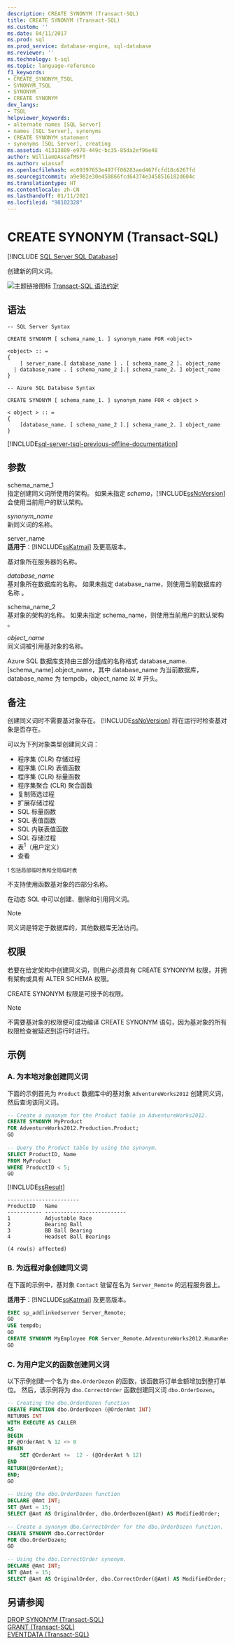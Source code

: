 ```yaml
---
description: CREATE SYNONYM (Transact-SQL)
title: CREATE SYNONYM (Transact-SQL)
ms.custom: ''
ms.date: 04/11/2017
ms.prod: sql
ms.prod_service: database-engine, sql-database
ms.reviewer: ''
ms.technology: t-sql
ms.topic: language-reference
f1_keywords:
- CREATE_SYNONYM_TSQL
- SYNONYM_TSQL
- SYNONYM
- CREATE SYNONYM
dev_langs:
- TSQL
helpviewer_keywords:
- alternate names [SQL Server]
- names [SQL Server], synonyms
- CREATE SYNONYM statement
- synonyms [SQL Server], creating
ms.assetid: 41313809-e970-449c-bc35-85da2ef96e48
author: WilliamDAssafMSFT
ms.author: wiassaf
ms.openlocfilehash: ec09397653e497ff06283aed467fcfd18c6267fd
ms.sourcegitcommit: a9e982e30e458866fcd64374e3458516182d604c
ms.translationtype: HT
ms.contentlocale: zh-CN
ms.lasthandoff: 01/11/2021
ms.locfileid: "98102328"
---
```

# <a name="create-synonym-transact-sql"></a>CREATE SYNONYM (Transact-SQL)

[!INCLUDE [SQL Server SQL Database](../../includes/applies-to-version/sql-asdb.md)]

  创建新的同义词。  
  
 ![主题链接图标](../../database-engine/configure-windows/media/topic-link.gif "“主题链接”图标") [Transact-SQL 语法约定](../../t-sql/language-elements/transact-sql-syntax-conventions-transact-sql.md)  
  
## <a name="syntax"></a>语法  
  
```syntaxsql  
-- SQL Server Syntax  
  
CREATE SYNONYM [ schema_name_1. ] synonym_name FOR <object>  
  
<object> :: =  
{  
    [ server_name.[ database_name ] . [ schema_name_2 ]. object_name   
  | database_name . [ schema_name_2 ].| schema_name_2. ] object_name  
}  
```  
  
```  
-- Azure SQL Database Syntax  
  
CREATE SYNONYM [ schema_name_1. ] synonym_name FOR < object >  
  
< object > :: =  
{  
    [database_name. [ schema_name_2 ].| schema_name_2. ] object_name  
}  
```  
  
[!INCLUDE[sql-server-tsql-previous-offline-documentation](../../includes/sql-server-tsql-previous-offline-documentation.md)]

## <a name="arguments"></a>参数
 schema_name_1  
 指定创建同义词所使用的架构。 如果未指定 *schema*，[!INCLUDE[ssNoVersion](../../includes/ssnoversion-md.md)] 会使用当前用户的默认架构。  
  
 *synonym_name*  
 新同义词的名称。  
  
 server_name  
 **适用于**：[!INCLUDE[ssKatmai](../../includes/sskatmai-md.md)] 及更高版本。  
  
 基对象所在服务器的名称。  
  
 *database_name*  
 基对象所在数据库的名称。 如果未指定 database_name，则使用当前数据库的名称  。  
  
 schema_name_2  
 基对象的架构的名称。 如果未指定 schema_name，则使用当前用户的默认架构  。  
  
 *object_name*  
 同义词被引用基对象的名称。  
  
 Azure SQL 数据库支持由三部分组成的名称格式 database_name.[schema_name].object_name，其中 database_name 为当前数据库，database_name 为 tempdb，object_name 以 # 开头。  
  
## <a name="remarks"></a>备注  
 创建同义词时不需要基对象存在。 [!INCLUDE[ssNoVersion](../../includes/ssnoversion-md.md)] 将在运行时检查基对象是否存在。  
  
 可以为下列对象类型创建同义词：  
  
- 程序集 (CLR) 存储过程
- 程序集 (CLR) 表值函数
- 程序集 (CLR) 标量函数
- 程序集聚合 (CLR) 聚合函数
- 复制筛选过程
- 扩展存储过程
- SQL 标量函数
- SQL 表值函数
- SQL 内联表值函数
- SQL 存储过程
- 表<sup>1</sup>（用户定义）
- 查看

 <sup>1 包括局部临时表和全局临时表</sup>  
  
 不支持使用函数基对象的四部分名称。  
  
 在动态 SQL 中可以创建、删除和引用同义词。
 
 > [!NOTE]
 > 同义词是特定于数据库的，其他数据库无法访问。
  
## <a name="permissions"></a>权限  
 若要在给定架构中创建同义词，则用户必须具有 CREATE SYNONYM 权限，并拥有架构或具有 ALTER SCHEMA 权限。  
  
 CREATE SYNONYM 权限是可授予的权限。  
  
> [!NOTE]  
>  不需要基对象的权限便可成功编译 CREATE SYNONYM 语句，因为基对象的所有权限检查被延迟到运行时进行。  
  
## <a name="examples"></a>示例  
  
### <a name="a-creating-a-synonym-for-a-local-object"></a>A. 为本地对象创建同义词  
 下面的示例首先为 `Product` 数据库中的基对象 `AdventureWorks2012` 创建同义词，然后查询该同义词。  
  
```sql 
-- Create a synonym for the Product table in AdventureWorks2012.  
CREATE SYNONYM MyProduct  
FOR AdventureWorks2012.Production.Product;  
GO  
  
-- Query the Product table by using the synonym.  
SELECT ProductID, Name   
FROM MyProduct  
WHERE ProductID < 5;  
GO  
```  
  
 [!INCLUDE[ssResult](../../includes/ssresult-md.md)]  
  
 ```
 ----------------------- 
 ProductID   Name 
 ----------- -------------------------- 
 1           Adjustable Race 
 2           Bearing Ball 
 3           BB Ball Bearing 
 4           Headset Ball Bearings 

 (4 row(s) affected)
``` 
  
### <a name="b-creating-a-synonym-to-remote-object"></a>B. 为远程对象创建同义词  
 在下面的示例中，基对象 `Contact` 驻留在名为 `Server_Remote` 的远程服务器上。  
  
**适用于**：[!INCLUDE[ssKatmai](../../includes/sskatmai-md.md)] 及更高版本。  
  
```sql 
EXEC sp_addlinkedserver Server_Remote;  
GO  
USE tempdb;  
GO  
CREATE SYNONYM MyEmployee FOR Server_Remote.AdventureWorks2012.HumanResources.Employee;  
GO  
```  
  
### <a name="c-creating-a-synonym-for-a-user-defined-function"></a>C. 为用户定义的函数创建同义词  
 以下示例创建一个名为 `dbo.OrderDozen` 的函数，该函数将订单金额增加到整打单位。 然后，该示例将为 `dbo.CorrectOrder` 函数创建同义词 `dbo.OrderDozen`。  
  
```sql  
-- Creating the dbo.OrderDozen function  
CREATE FUNCTION dbo.OrderDozen (@OrderAmt INT)  
RETURNS INT  
WITH EXECUTE AS CALLER  
AS  
BEGIN  
IF @OrderAmt % 12 <> 0  
BEGIN  
    SET @OrderAmt +=  12 - (@OrderAmt % 12)  
END  
RETURN(@OrderAmt);  
END;  
GO  
  
-- Using the dbo.OrderDozen function  
DECLARE @Amt INT;  
SET @Amt = 15;  
SELECT @Amt AS OriginalOrder, dbo.OrderDozen(@Amt) AS ModifiedOrder;  
  
-- Create a synonym dbo.CorrectOrder for the dbo.OrderDozen function.  
CREATE SYNONYM dbo.CorrectOrder  
FOR dbo.OrderDozen;  
GO  
  
-- Using the dbo.CorrectOrder synonym.  
DECLARE @Amt INT;  
SET @Amt = 15;  
SELECT @Amt AS OriginalOrder, dbo.CorrectOrder(@Amt) AS ModifiedOrder;  
```  
  
## <a name="see-also"></a>另请参阅  
 [DROP SYNONYM (Transact-SQL)](../../t-sql/statements/drop-synonym-transact-sql.md)   
 [GRANT (Transact-SQL)](../../t-sql/statements/grant-transact-sql.md)   
 [EVENTDATA (Transact-SQL)](../../t-sql/functions/eventdata-transact-sql.md)  
  
  

